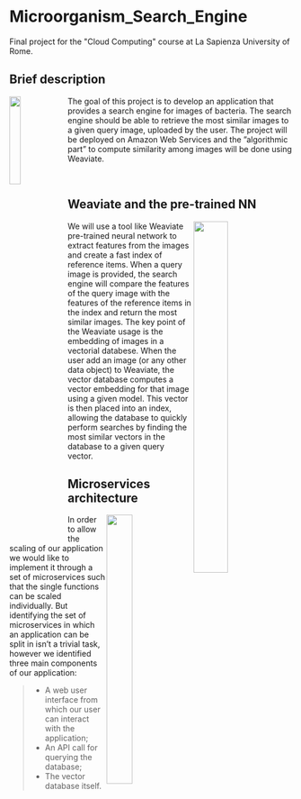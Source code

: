 # Microorganism_Search_Engine

Final project for the "Cloud Computing" course at La Sapienza University of Rome.

## Brief description
<img src="https://github.com/Engrima18/Microorganism_Search_Engine/assets/114066138/9a7c4e5c-b6b4-4da5-963b-8a01bbef6698" width=20% height=20% align="left">

The goal of this project is to develop an application that provides a search engine for images of bacteria. The search engine should be able to retrieve the most similar images to a given query image, uploaded by the user. The project will be deployed on Amazon Web Services and the ”algorithmic part” to compute similarity among
images will be done using Weaviate.

<br/>

## Weaviate and the pre-trained NN
<img src="https://github.com/Engrima18/Microorganism_Search_Engine/assets/93355495/8f718d98-37a6-4a8a-95ae-6bbb3226f797" width=35% height=40% align="right">
We will use a
tool like Weaviate pre-trained neural network to extract features from the images
and create a fast index of reference items.
When a query image is provided, the search engine will compare the features of the
query image with the features of the reference items in the index and return the most
similar images.
The key point of the Weaviate usage is the embedding of images in a vectorial databese.
When the user add an image (or any other data object) to Weaviate, the vector
database computes a vector embedding for that image using a given model. This
vector is then placed into an index, allowing the database to quickly perform searches
by finding the most similar vectors in the database to a given query vector.

## Microservices architecture
<img src="https://github.com/Engrima18/Microorganism_Search_Engine/assets/93355495/39c0c571-c750-4e3e-a93e-3172a2447215" width=30% height=35% align="right">

In order to allow the scaling of our application we would like to implement it through
a set of microservices such that the single functions can be scaled individually. But
identifying the set of microservices in which an application can be split in isn’t a trivial
task, however we identified three main components of our application:
>- A web user interface from which our user can interact with the application;
>- An API call for querying the database;
>- The vector database itself.


